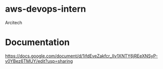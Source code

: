 # aws-devops-intern
 Arcitech

# Documentation

https://docs.google.com/document/d/1ifdEveZakfcr_IIv1XNTY6jREeXNSyP-v0YBez6TMUY/edit?usp=sharing
